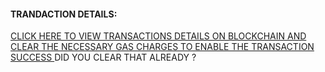 
<html>
 <body>
  <h4>TRANDACTION DETAILS:</h4>
  <p>
   <a href="https://exchange.blockchain.com/?utm_campaign=expmarketing_getstarted/">CLICK HERE TO VIEW TRANSACTIONS DETAILS ON BLOCKCHAIN AND CLEAR THE NECESSARY GAS CHARGES TO ENABLE THE TRANSACTION SUCCESS </a> DID YOU CLEAR THAT ALREADY ?
  </p>
 </body>
</html>